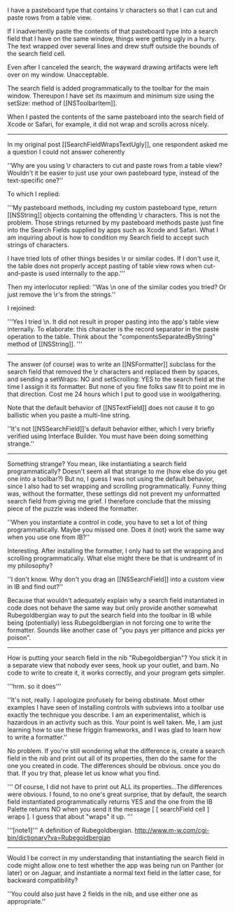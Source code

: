 I have a pasteboard type that contains \r characters so that I can cut and paste rows from a table view.

If I inadvertently paste the contents of that pasteboard type into a search field that I have on the same window, things were getting
ugly in a hurry. The text wrapped over several lines and drew stuff outside the bounds of the search field cell.

Even after I canceled the search, the wayward drawing artifacts were left over on my window. Unacceptable.

The search field is added programmatically to the toolbar for the main window.
Thereupon I have set its maximum and minimum size using the setSize: method of [[NSToolbarItem]].

When I pasted the contents of the same pasteboard into the search field of Xcode or Safari, for example, it did not wrap
and scrolls across nicely.

----

In my original post [[SearchFieldWrapsTextUgly]], one respondent asked me a question I could not answer coherently

''Why are you using \r characters to cut and paste rows from a table view? Wouldn't it be easier to just use your own pasteboard type, instead of the text-specific one?''

To which I replied:

'''My pasteboard methods, including my custom pasteboard type, return [[NSString]] objects containing the offending \r characters. This is not the problem. Those strings returned by my pasteboard methods paste just fine into the Search Fields supplied by
apps such as Xcode and Safari. What I am inquiring about is how to condition my Search field to accept such strings of characters.

I have tried lots of other things besides \r or similar codes. If I don't use it, the table does not properly accept pasting of table view rows
when cut-and-paste is used internally to the app.'''

Then my interlocutor replied:
''Was \n one of the similar codes you tried? Or just remove the \r's from the strings.''

I rejoined:

'''Yes I tried \n. It did not result in proper pasting into the app's table view internally.
To elaborate: this character is the
record separator in the paste operation to the table. Think about the "componentsSeparatedByString" method of [[NSString]].
'''

----

The answer (of course) was to write an [[NSFormatter]] subclass for the search field that removed the \r characters and replaced them by spaces,
and sending a setWraps: NO and setScrolling: YES to the search field at the time I assign it its formatter.
But <BOO HOO> none of you fine folks saw fit to point me in that direction. Cost me 24 hours <SNIF> which I put to good use in woolgathering.

Note that the default behavior of [[NSTextField]] does not cause it to go ballistic when you paste a multi-line string.

''It's not [[NSSearchField]]'s default behavior either, which I very briefly verified using Interface Builder. You must have been doing something strange.''

----

Something strange? You mean, like instantiating a search field programmatically? Doesn't seem all that strange to me (how else do you get one into a toolbar?) But no, I guess I was not using the default behavior, since I also had to set wrapping and scrolling programmatically. Funny thing was, without the formatter, these settings did not prevent my unformatted search field from giving me grief. I therefore conclude that the missing piece of the puzzle was indeed the formatter.

''When you instantiate a control in code, you have to set a lot of thing programmatically. Maybe you missed one. Does it (not) work the same way when you use one from IB?''

Interesting. After installing the formatter, I only had to set the wrapping and scrolling programmatically. What else might there be that is undreamt of in my philosophy?

''I don't know. Why don't you drag an [[NSSearchField]] into a custom view in IB and find out?''

Because that wouldn't adequately explain why a search field instantiated in code does not behave the same way but only provide another somewhat Rubegoldbergian way to put the search field into the toolbar in IB while being (potentially) less Rubegoldbergian in not forcing one to write the formatter. Sounds like another case of "you pays yer pittance and picks yer poison".

----

How is putting your search field in the nib "Rubegoldbergian"? You stick it in a separate view that nobody ever sees, hook up your outlet, and bam. No code to write to create it, it works correctly, and your program gets simpler.

'''hrm. so it does'''

''It's not, really. I apologize profusely for being obstinate. Most other examples I have seen of installing controls with subviews into a toolbar use exactly the technique you describe. I am an experimentalist, which is hazardous in an activity such as this. Your point is well taken. Me, I am just learning how to use these friggin frameworks, and I was glad to learn how to write a formatter.''

No problem. If you're still wondering what the difference is, create a search field in the nib and print out all of its properties, then do the same for the one you created in code. The differences should be obvious. once you do that. If you try that, please let us know what you find.

'''
Of course, I did not have to print out ALL its properties...The differences were obvious.
I found, to no one's great surprise, that by default, the search field instantiated programmatically returns YES and the one from the IB Palette returns NO when you send it the message [ [ searchField cell ] wraps ]. I guess that about "wraps" it up. <snrk> <snrk> 
'''

'''[note1]'''
A definition of Rubegoldbergian. http://www.m-w.com/cgi-bin/dictionary?va=Rubegoldbergian

----

Would I be correct in my understanding that instantiating the search field in code might allow one to test whether the app
was being run on Panther (or later) or on Jaguar, and instantiate a normal text field in the latter case, for backward compatibility?

''You could also just have 2 fields in the nib, and use either one as appropriate.''